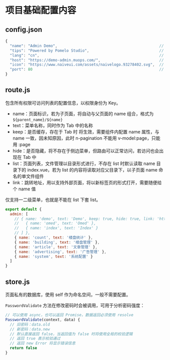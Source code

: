 # 项目基础配置内容

## config.json

```javascript
{
  "name": "Admin Demo",                                             // 项目标题
  "tips": "Powered by Pomelo Studio",                               // 登录页页脚文案
  "lang": "cn",                                                     // 项目基础语言包：cn、cht、en，默认 cn
  "host": "https://demo-admin.muops.com/",                          // 接口请求转发地址
  "icon": "https://www.naiveui.com/assets/naivelogo.93278402.svg",  // 项目图标，默认为空
  "port": 80                                                        // 开发服务器监听端口，默认 80
}
```

## route.js

包含所有权限可访问列表的配置信息，以权限身份为 Key。

- name：页面标识，若为子页面，将自动与父页面的 name 组合，格式为 `${parent_name}/${name}`
- text：菜单名称，同时作为 Tab 中的名称
- keep：是否缓存，存在于 Tab 时 <keep-alive> 将生效，需要组件内配置 name 属性，与 name 一致，因未知原因，此时 n-pagination 不能用 v-model:page，只能用 :page
- hide：是否隐藏，将不存在于侧边菜单，但路由可以正常访问，若访问也会出现在 Tab 中
- list：页面列表，文件管理以目录形式进行，不存在 list 时默认读取 name 目录下的 index.vue，若为 list 的内容将读取对应父目录下，以子页面 name 命名的单文件组件
- link：跳转地址，用以支持外部页面，将以新标签页的形式打开，需要随便给个 name 值

仅支持一二级菜单，也就是不能在 list 下套 list。

```javascript
export default {
  admin: [
    // { name: 'demo', text: 'Demo', keep: true, hide: true, link: 'https://demo.cn', list: [
    //   { name: 'omed', text: 'Omed' },
    //   { name: 'index', text: 'Index' }
    // ] },
    { name: 'count', text: '楼盘统计' },
    { name: 'building', text: '楼盘管理' },
    { name: 'article', text: '文章管理' },
    { name: 'advertising', text: '广告管理' },
    { name: 'system', text: '系统配置' }
  ]
}
```

## store.js

页面私有的数据库，使用 self 作为命名空间，一般不需要配置。

`PasswordValidate` 方法在修改密码时会被调用，可用于分析密码强度：

```javascript
// 可以使用 async，也可以返回 Promise，数据返回必须使用 resolve
PasswordValidate(context, data) {
  // 旧密码：data.old
  // 新密码：data.new
  // 默认直接返回 false，当返回值为 false 时将使用全局的校验逻辑
  // 返回 true 表示校验通过
  // 返回 new Error 将显示错误信息
  return false
}
```
